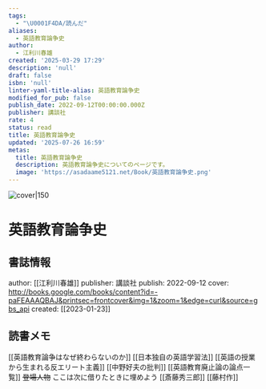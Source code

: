 ```yaml
---
tags:
  - "\U0001F4DA/読んだ"
aliases:
  - 英語教育論争史
author:
  - 江利川春雄
created: '2025-03-29 17:29'
description: 'null'
draft: false
isbn: 'null'
linter-yaml-title-alias: 英語教育論争史
modified_for_pub: false
publish_date: 2022-09-12T00:00:00.000Z
publisher: 講談社
rate: 4
status: read
title: 英語教育論争史
updated: '2025-07-26 16:59'
metas:
  title: 英語教育論争史
  description: 英語教育論争史についてのページです。
  image: 'https://asadaame5121.net/Book/英語教育論争史.png'
---
```

![cover|150](http://books.google.com/books/content?id=-paFEAAAQBAJ&printsec=frontcover&img=1&zoom=1&edge=curl&source=gbs_api)

# 英語教育論争史

## 書誌情報
author: [[江利川春雄]]
publisher: 講談社
publish: 2022-09-12
cover: http://books.google.com/books/content?id=-paFEAAAQBAJ&printsec=frontcover&img=1&zoom=1&edge=curl&source=gbs_api
created: [[2023-01-23]]

## 読書メモ
[[英語教育論争はなぜ終わらないのか]]
[[日本独自の英語学習法]]
[[英語の授業から生まれる反エリート主義]]
[[中野好夫の批判]]
[[英語教育廃止論の論点一覧]]
~~登場人物~~ ここは次に借りたときに埋めよう
[[斎藤秀三郎]]
[[藤村作]]
